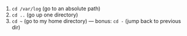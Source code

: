 1) `cd /var/log` (go to an absolute path)
2) `cd ..` (go up one directory)
3) `cd ~` (go to my home directory) — bonus: `cd -` (jump back to previous dir)
